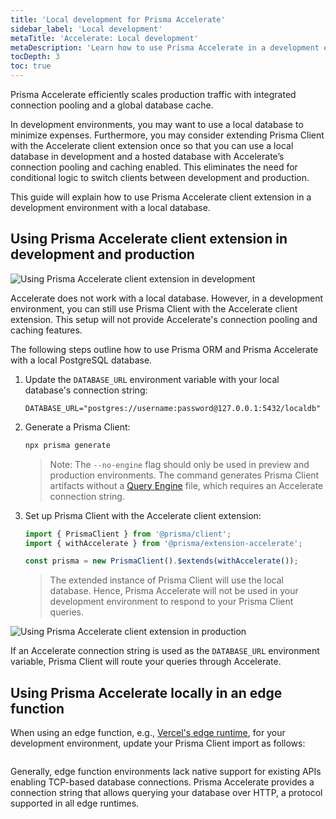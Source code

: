 ```yaml
---
title: 'Local development for Prisma Accelerate'
sidebar_label: 'Local development'
metaTitle: 'Accelerate: Local development'
metaDescription: 'Learn how to use Prisma Accelerate in a development environment.'
tocDepth: 3
toc: true
---
```


<!-- TopBlock -->

Prisma Accelerate efficiently scales production traffic with integrated connection pooling and a global database cache.

In development environments, you may want to use a local database to minimize expenses. Furthermore, you may consider extending Prisma Client with the Accelerate client extension once so that you can use a local database in development and a hosted database with Accelerate’s connection pooling and caching enabled. This eliminates the need for conditional logic to switch clients between development and production.

This guide will explain how to use Prisma Accelerate client extension in a development environment with a local database.

## Using Prisma Accelerate client extension in development and production

<!-- br -->

![Using Prisma Accelerate client extension in development](/img/accelerate/accelerate-in-dev.png)

Accelerate does not work with a local database. However, in a development environment, you can still use Prisma Client with the Accelerate client extension. This setup will not provide Accelerate's connection pooling and caching features.

The following steps outline how to use Prisma ORM and Prisma Accelerate with a local PostgreSQL database.

1. Update the `DATABASE_URL` environment variable with your local database's connection string:

   ```.env
   DATABASE_URL="postgres://username:password@127.0.0.1:5432/localdb"
   ```

2. Generate a Prisma Client:

   ```bash
   npx prisma generate
   ```

   > Note: The `--no-engine` flag should only be used in preview and production environments. The command generates Prisma Client artifacts without a [Query Engine](/orm/more/under-the-hood/engines) file, which requires an Accelerate connection string.

3. Set up Prisma Client with the Accelerate client extension:

   ```typescript
   import { PrismaClient } from '@prisma/client';
   import { withAccelerate } from '@prisma/extension-accelerate';

   const prisma = new PrismaClient().$extends(withAccelerate());
   ```

   > The extended instance of Prisma Client will use the local database. Hence, Prisma Accelerate will not be used in your development environment to respond to your Prisma Client queries.

![Using Prisma Accelerate client extension in production](/img/accelerate/accelerate-in-prod.png)

If an Accelerate connection string is used as the `DATABASE_URL` environment variable, Prisma Client will route your queries through Accelerate.

## Using Prisma Accelerate locally in an edge function

When using an edge function, e.g., [Vercel's edge runtime](https://vercel.com/docs/functions/runtimes/edge-runtime), for your development environment, update your Prisma Client import as follows:

```typescript

```

Generally, edge function environments lack native support for existing APIs enabling TCP-based database connections. Prisma Accelerate provides a connection string that allows querying your database over HTTP, a protocol supported in all edge runtimes.
